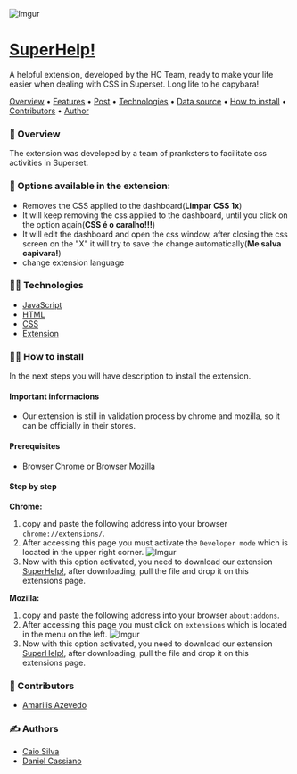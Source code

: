 ![Imgur](https://imgur.com/N8jS4Ar.png)
# <a target="_blank" href="https://cassiano07.github.io/SuperHelp/">SuperHelp!</a>

A helpful extension, developed by the HC Team, ready to make your life easier when dealing with CSS in Superset. Long life to he capybara!

[Overview](#-overview) • [Features](#-features) • [Post](#-post) • [Technologies](#-technologies) • [Data source](#-data-source) • [How to install](#-how-to-install) • [Contributors](#-contributors) • [Author](#-author)

### 👀 Overview
The extension was developed by a team of pranksters to facilitate css activities in Superset.

### 🔎 Options available in the extension:

* Removes the CSS applied to the dashboard(**Limpar CSS 1x**)
* It will keep removing the css applied to the dashboard, until you click on the option again(**CSS é o caralho!!!**)
* It will edit the dashboard and open the css window, after closing the css screen on the "X" it will try to save the change automatically(**Me salva capivara!**)
* change extension language

### 👨‍💻 Technologies

* <a target="_blank" href="https://developer.mozilla.org/en-US/docs/Web/JavaScript">JavaScript</a>
* <a target="_blank" href="https://developer.mozilla.org/en-US/docs/Web/HTML">HTML</a>
* <a target="_blank" href="https://developer.mozilla.org/pt-BR/docs/Web/CSS">CSS</a>
* <a target="_blank" href="https://developer.chrome.com/docs/extensions/">Extension</a>

### 👨‍🔧 How to install
In the next steps you will have description to install the extension.

#### Important informacions
* Our extension is still in validation process by chrome and mozilla, so it can be officially in their stores.

#### Prerequisites

* Browser Chrome or Browser Mozilla

#### Step by step
**Chrome:**
1. copy and paste the following address into your browser `chrome://extensions/`.
2. After accessing this page you must activate the `Developer mode` which is located in the upper right corner.
![Imgur](https://imgur.com/fGcqjXd.png)
3. Now with this option activated, you need to download our extension <a target="_blank" href="https://github.com/cassiano07/SuperHelp/raw/main/compiled_extensions/SuperHelp-chrome.zip">SuperHelp!</a>, after downloading, pull the file and drop it on this extensions page.

**Mozilla:**

1. copy and paste the following address into your browser `about:addons`.
2. After accessing this page you must click on `extensions` which is located in the menu on the left.
![Imgur](https://imgur.com/NTtLIc9.png)
3. Now with this option activated, you need to download our extension <a target="_blank" href="https://github.com/cassiano07/SuperHelp/raw/main/compiled_extensions/SuperHelp-mozilla.xpi">SuperHelp!</a>, after downloading, pull the file and drop it on this extensions page.
   

### 🤝 Contributors

* <a target="_blank" href="https://www.linkedin.com/in/amarilisazevedo/">Amarilis Azevedo</a>

### ✍ Authors

* <a target="_blank" href="https://www.linkedin.com/in/ccaiosilva/">Caio Silva</a>
* <a target="_blank" href="https://www.linkedin.com/in/danielcm07/">Daniel Cassiano</a>

